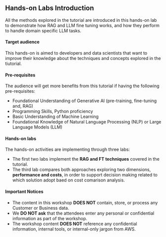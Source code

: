 ## Hands-on Labs Introduction

All the methods explored in the tutorial are introduced in this hands-on lab to demonstrate how RAG and LLM fine tuning works, and how they perform to handle domain specific LLM tasks. 

#### Target audience
This hands-on is aimed to developers and data scientists that want to improve their knowledge about the techniques and concepts explored in the tiutorial.

#### Pre-requisites 
The audience will get more benefits from this tutorial if having the following pre-requisites:
+ Foundational Understanding of Generative AI (pre-training, fine-tuning and, RAG)
+ Programming Skills, Python proficiency
+ Basic Understanding of Machine Learning
+ Foundational Knowledge of Natural Language Processing (NLP) or Large Language Models (LLM)

#### Hands-on labs 
The hands-on activities are implementing through three labs:
+ The first two labs implement the __RAG and FT techniques__ covered in the tutorial.
+ The third lab compares both approaches exploring two dimensions, __performance and costs__, in order to support decision making related to which solution adopt baed on cost comarison analysis.

#### Important Notices
+ The content in this workshop __DOES NOT__ contain, store, or process any Customer or Business data.   
+ We __DO NOT ask__ that the attendees enter any personal or confidential information as part of the workshop.    
+ The workshop content __DOES NOT__ reference any confidential information, internal tools, or internal-only jargon from AWS.   

